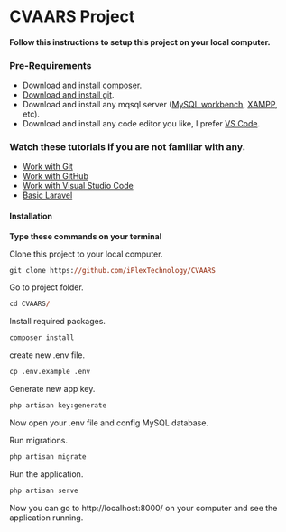 # **CVAARS Project**

#### Follow this instructions to setup this project on your local computer.

### Pre-Requirements

-   [Download and install composer](https://getcomposer.org/download/).
-   [Download and install git](https://git-scm.com/downloads).
-   Download and install any mqsql server ([MySQL workbench](https://dev.mysql.com/downloads/workbench/), [XAMPP](https://www.apachefriends.org/download.html), etc).
-   Download and install any code editor you like, I prefer [VS Code](https://code.visualstudio.com/).

### Watch these tutorials if you are not familiar with any.

-   [Work with Git](https://www.youtube.com/watch?v=USjZcfj8yxE)
-   [Work with GitHub](https://www.youtube.com/watch?v=PQsJR8ci3J0)
-   [Work with Visual Studio Code](https://www.youtube.com/watch?v=VqCgcpAypFQ)
-   [Basic Laravel](https://www.youtube.com/watch?v=ubfxi21M1vQ)

#### Installation

**Type these commands on your terminal**

Clone this project to your local computer.

```ps
git clone https://github.com/iPlexTechnology/CVAARS
```

Go to project folder.

```ps
cd CVAARS/
```

Install required packages.

```ps
composer install
```

create new .env file.

```ps
cp .env.example .env
```

Generate new app key.

```ps
php artisan key:generate
```

Now open your .env file and config MySQL database.

Run migrations.

```ps
php artisan migrate
```

Run the application.

```ps
php artisan serve
```

Now you can go to http://localhost:8000/ on your computer and see the application running.
